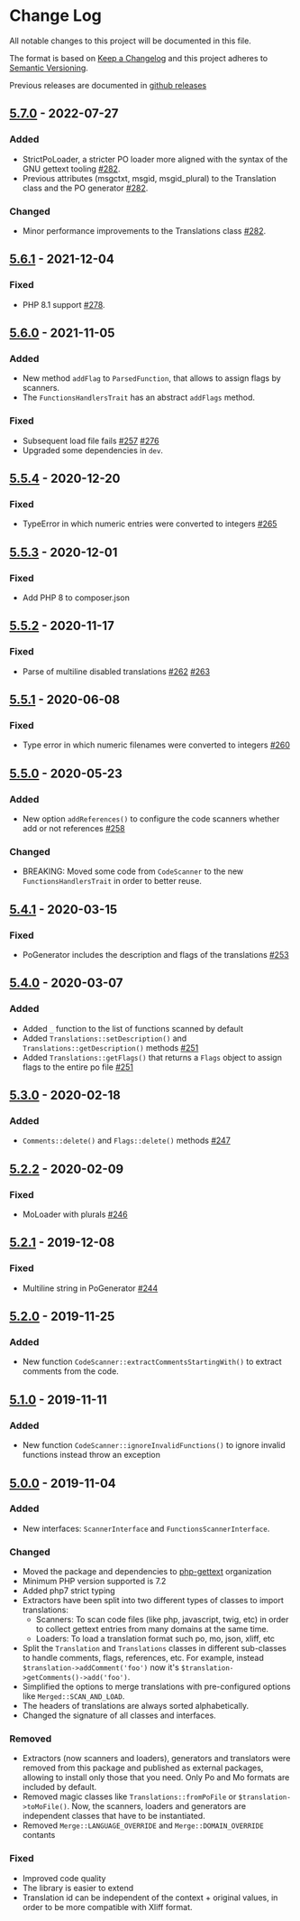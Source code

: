 # Change Log

All notable changes to this project will be documented in this file.

The format is based on [Keep a Changelog](http://keepachangelog.com/)
and this project adheres to [Semantic Versioning](http://semver.org/).

Previous releases are documented in [github releases](https://github.com/oscarotero/Gettext/releases)

## [5.7.0] - 2022-07-27
### Added
- StrictPoLoader, a stricter PO loader more aligned with the syntax of the GNU gettext tooling [#282].
- Previous attributes (msgctxt, msgid, msgid_plural) to the Translation class and the PO generator [#282].

### Changed
- Minor performance improvements to the Translations class [#282].

## [5.6.1] - 2021-12-04
### Fixed
- PHP 8.1 support [#278].

## [5.6.0] - 2021-11-05
### Added
- New method `addFlag` to `ParsedFunction`, that allows to assign flags by scanners.
- The `FunctionsHandlersTrait` has an abstract `addFlags` method.

### Fixed
- Subsequent load file fails [#257] [#276]
- Upgraded some dependencies in `dev`.

## [5.5.4] - 2020-12-20
### Fixed
- TypeError in which numeric entries were converted to integers [#265]

## [5.5.3] - 2020-12-01
### Fixed
- Add PHP 8 to composer.json

## [5.5.2] - 2020-11-17
### Fixed
- Parse of multiline disabled translations [#262] [#263]

## [5.5.1] - 2020-06-08
### Fixed
- Type error in which numeric filenames were converted to integers [#260]

## [5.5.0] - 2020-05-23
### Added
- New option `addReferences()` to configure the code scanners whether add or not references [#258]

### Changed
- BREAKING: Moved some code from `CodeScanner` to the new `FunctionsHandlersTrait` in order to better reuse.

## [5.4.1] - 2020-03-15
### Fixed
- PoGenerator includes the description and flags of the translations [#253]

## [5.4.0] - 2020-03-07
### Added
- Added `_` function to the list of functions scanned by default
- Added `Translations::setDescription()` and `Translations::getDescription()` methods [#251]
- Added `Translations::getFlags()` that returns a `Flags` object to assign flags to the entire po file [#251]

## [5.3.0] - 2020-02-18
### Added
- `Comments::delete()` and `Flags::delete()` methods [#247]

## [5.2.2] - 2020-02-09
### Fixed
- MoLoader with plurals [#246]

## [5.2.1] - 2019-12-08
### Fixed
- Multiline string in PoGenerator [#244]

## [5.2.0] - 2019-11-25
### Added
- New function `CodeScanner::extractCommentsStartingWith()` to extract comments from the code.

## [5.1.0] - 2019-11-11
### Added
- New function `CodeScanner::ignoreInvalidFunctions()` to ignore invalid functions instead throw an exception

## [5.0.0] - 2019-11-04
### Added
- New interfaces: `ScannerInterface` and `FunctionsScannerInterface`.

### Changed
- Moved the package and dependencies to [php-gettext](https://github.com/php-gettext) organization
- Minimum PHP version supported is 7.2
- Added php7 strict typing
- Extractors have been split into two different types of classes to import translations:
  - Scanners: To scan code files (like php, javascript, twig, etc) in order to collect gettext entries from many domains at the same time.
  - Loaders: To load a translation format such po, mo, json, xliff, etc
- Split the `Translation` and `Translations` classes in different sub-classes to handle comments, flags, references, etc. For example, instead `$translation->addComment('foo')` now it's `$translation->getComments()->add('foo')`.
- Simplified the options to merge translations with pre-configured options like `Merged::SCAN_AND_LOAD`.
- The headers of translations are always sorted alphabetically.
- Changed the signature of all classes and interfaces.

### Removed
- Extractors (now scanners and loaders), generators and translators were removed from this package and published as external packages, allowing to install only those that you need. Only Po and Mo formats are included by default.
- Removed magic classes like `Translations::fromPoFile` or `$translation->toMoFile()`. Now, the scanners, loaders and generators are independent classes that have to be instantiated.
- Removed `Merge::LANGUAGE_OVERRIDE` and `Merge::DOMAIN_OVERRIDE` contants

### Fixed
- Improved code quality
- The library is easier to extend
- Translation id can be independent of the context + original values, in order to be more compatible with Xliff format.

[#244]: https://github.com/php-gettext/Gettext/issues/244
[#246]: https://github.com/php-gettext/Gettext/issues/246
[#247]: https://github.com/php-gettext/Gettext/issues/247
[#251]: https://github.com/php-gettext/Gettext/issues/251
[#253]: https://github.com/php-gettext/Gettext/issues/253
[#257]: https://github.com/php-gettext/Gettext/issues/257
[#258]: https://github.com/php-gettext/Gettext/issues/258
[#260]: https://github.com/php-gettext/Gettext/issues/260
[#262]: https://github.com/php-gettext/Gettext/issues/262
[#263]: https://github.com/php-gettext/Gettext/issues/263
[#265]: https://github.com/php-gettext/Gettext/issues/265
[#276]: https://github.com/php-gettext/Gettext/issues/276
[#278]: https://github.com/php-gettext/Gettext/issues/278
[#282]: https://github.com/php-gettext/Gettext/issues/282

[5.7.0]: https://github.com/php-gettext/Gettext/compare/v5.6.1...v5.7.0
[5.6.1]: https://github.com/php-gettext/Gettext/compare/v5.6.0...v5.6.1
[5.6.0]: https://github.com/php-gettext/Gettext/compare/v5.5.4...v5.6.0
[5.5.4]: https://github.com/php-gettext/Gettext/compare/v5.5.3...v5.5.4
[5.5.3]: https://github.com/php-gettext/Gettext/compare/v5.5.2...v5.5.3
[5.5.2]: https://github.com/php-gettext/Gettext/compare/v5.5.1...v5.5.2
[5.5.1]: https://github.com/php-gettext/Gettext/compare/v5.5.0...v5.5.1
[5.5.0]: https://github.com/php-gettext/Gettext/compare/v5.4.1...v5.5.0
[5.4.1]: https://github.com/php-gettext/Gettext/compare/v5.4.0...v5.4.1
[5.4.0]: https://github.com/php-gettext/Gettext/compare/v5.3.0...v5.4.0
[5.3.0]: https://github.com/php-gettext/Gettext/compare/v5.2.2...v5.3.0
[5.2.2]: https://github.com/php-gettext/Gettext/compare/v5.2.1...v5.2.2
[5.2.1]: https://github.com/php-gettext/Gettext/compare/v5.2.0...v5.2.1
[5.2.0]: https://github.com/php-gettext/Gettext/compare/v5.1.0...v5.2.0
[5.1.0]: https://github.com/php-gettext/Gettext/compare/v5.0.0...v5.1.0
[5.0.0]: https://github.com/php-gettext/Gettext/releases/tag/v5.0.0
